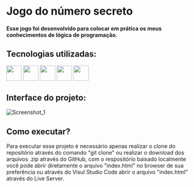 # Jogo do número secreto
#### Esse jogo foi desenvolvido para colocar em prática os meus conhecimentos de lógica de programação.

## Tecnologias utilizadas:
<div>
  <img src="https://cdn.jsdelivr.net/gh/devicons/devicon@latest/icons/html5/html5-original.svg" width="40" height="40" />     
  <img src="https://cdn.jsdelivr.net/gh/devicons/devicon@latest/icons/css3/css3-original.svg" width="40" height="40" />
  <img src="https://cdn.jsdelivr.net/gh/devicons/devicon@latest/icons/javascript/javascript-original.svg" width="40" height="40" />

  <img src="https://cdn.jsdelivr.net/gh/devicons/devicon@latest/icons/git/git-original.svg" width="40" height="40" />
  <img src="https://cdn.jsdelivr.net/gh/devicons/devicon@latest/icons/github/github-original.svg" width="40" height="40" />  
</div>

## Interface do projeto:
![Screenshot_1](https://github.com/arthurscarpin-dev/jogo-do-numero-secreto/assets/164823464/da0d6b47-1d31-4337-bfc8-2a57a4a5a9aa)

## Como executar?
<div>
  <p>Para executar esse projeto é necessário apenas realizar o clone do repositório através do comando "git clone" ou realizar o download dos arquivos .zip através do GitHub, com o respositório baixado localmente você pode abrir diretamente o arquivo "index.html" no browser de sua preferência ou através do Visul Studio Code abrir o arquivo "index.html" através do Live Server.</p>
</div>

